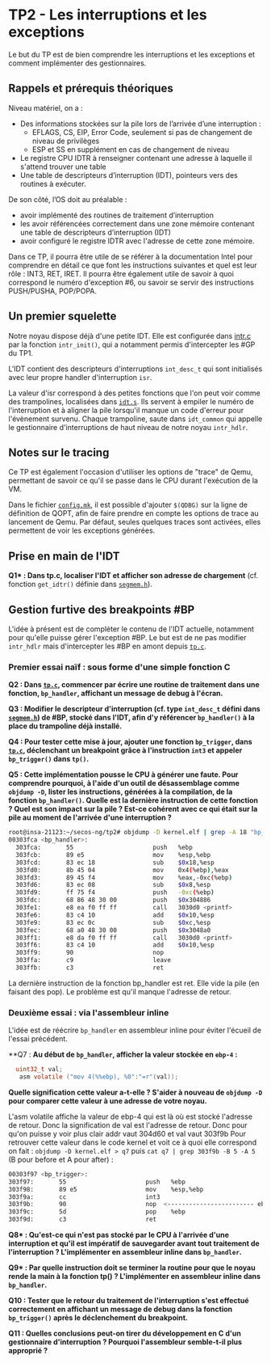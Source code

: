 # TP2 - Les interruptions et les exceptions

Le but du TP est de bien comprendre les interruptions et les exceptions et
comment implémenter des gestionnaires.

## Rappels et prérequis théoriques

Niveau matériel, on a :

* Des informations stockées sur la pile lors de l’arrivée d’une interruption :
    * EFLAGS, CS, EIP, Error Code, seulement si pas de changement de niveau de
      privilèges
    * ESP et SS en supplément en cas de changement de niveau
* Le registre CPU IDTR à renseigner contenant une adresse à laquelle il
  s'attend trouver une table
* Une table de descripteurs d’interruption (IDT), pointeurs vers des routines
  à exécuter.

De son côté, l’OS doit au préalable :

* avoir implémenté des routines de traitement d’interruption
* les avoir référencées correctement dans une zone mémoire contenant une table
  de descripteurs d’interruption (IDT)
* avoir configuré le registre IDTR avec l'adresse de cette zone mémoire.

Dans ce TP, il pourra être utile de se référer à la documentation Intel pour
comprendre en détail ce que font les instructions suivantes et quel est leur
rôle : INT3, RET, IRET. Il pourra être également utile de savoir à quoi
correspond le numéro d'exception #6, ou savoir se servir des instructions
PUSH/PUSHA, POP/POPA.

## Un premier squelette

Notre noyau dispose déjà d'une petite IDT. Elle est configurée dans
[intr.c](../kernel/core/intr.c) par la fonction `intr_init()`,  qui 
a notamment permis d'intercepter les #GP du TP1.

L'IDT contient des descripteurs d'interruptions `int_desc_t` qui sont
initialisés avec leur propre handler d'interruption `isr`.

La valeur d'isr correspond à des petites fonctions que l'on peut voir comme
des trampolines, localisées dans [`idt.s`](../kernel/core/idt.s). Ils servent
à empiler le numéro de l'interruption et à aligner la pile lorsqu'il manque
un code d'erreur pour l'évènement survenu. Chaque trampoline, saute dans
`idt_common` qui appelle le gestionnaire d'interruptions de haut niveau de
notre noyau `intr_hdlr`.

## Notes sur le tracing

Ce TP est également l'occasion d'utiliser les options de "trace" de Qemu,
permettant de savoir ce qu'il se passe dans le CPU durant l'exécution de la
VM.

Dans le fichier [`config.mk`](../utils/config.mk), il est possible
d'ajouter `$(QDBG)` sur la ligne de définition de QOPT, afin de faire prendre
en compte les options de trace au lancement de Qemu. Par défaut, seules
quelques traces sont activées, elles permettent de voir les exceptions
générées.

## Prise en main de l'IDT

**Q1\* : Dans tp.c, localiser l'IDT et afficher son adresse de chargement**
  (cf. fonction `get_idtr()` définie dans [`segmem.h`](../kernel/include/segmem.h)).

## Gestion furtive des breakpoints #BP

L'idée à présent est de compléter le contenu de l'IDT actuelle, notamment pour
qu'elle puisse gérer l'exception #BP. Le but est de ne pas modifier
`intr_hdlr` mais d'intercepter les #BP en amont depuis [`tp.c`](./tp.c).

### Premier essai naïf : sous forme d'une simple fonction C

**Q2 : Dans [`tp.c`](./tp.c), commencer par écrire une routine de traitement
  dans une fonction, `bp_handler`, affichant un message de debug à
  l'écran.**

**Q3 : Modifier le descripteur d'interruption (cf. type `int_desc_t` défini 
  dans [`segmem.h`](../kernel/include/segmem.h)) de #BP, stocké
  dans l'IDT, afin d'y référencer `bp_handler()` à la place du trampoline
  déjà installé.**

**Q4 : Pour tester cette mise à jour, ajouter une fonction `bp_trigger`, dans
  [`tp.c`](./tp.c), déclenchant un breakpoint grâce à l'instruction `int3` et
  appeler `bp_trigger()` dans `tp()`.**

**Q5 : Cette implémentation pousse le CPU à générer une faute. Pour comprendre
  pourquoi, à l'aide d'un outil de désassemblage comme `objdump -D`, lister
  les instructions, générées à la compilation, de la fonction `bp_handler()`. 
  Quelle est la dernière instruction de cette fonction ? Quel est son
  impact sur la pile ? Est-ce cohérent avec ce qui était sur la pile au
  moment de l'arrivée d'une interruption ?**

  ```bash
  root@insa-21123:~/secos-ng/tp2# objdump -D kernel.elf | grep -A 18 "bp_handler"
  00303fca <bp_handler>:
    303fca:       55                      push   %ebp
    303fcb:       89 e5                   mov    %esp,%ebp
    303fcd:       83 ec 18                sub    $0x18,%esp
    303fd0:       8b 45 04                mov    0x4(%ebp),%eax
    303fd3:       89 45 f4                mov    %eax,-0xc(%ebp)
    303fd6:       83 ec 08                sub    $0x8,%esp
    303fd9:       ff 75 f4                push   -0xc(%ebp)
    303fdc:       68 86 48 30 00          push   $0x304886
    303fe1:       e8 ea f0 ff ff          call   3030d0 <printf>
    303fe6:       83 c4 10                add    $0x10,%esp
    303fe9:       83 ec 0c                sub    $0xc,%esp
    303fec:       68 a0 48 30 00          push   $0x3048a0
    303ff1:       e8 da f0 ff ff          call   3030d0 <printf>
    303ff6:       83 c4 10                add    $0x10,%esp
    303ff9:       90                      nop
    303ffa:       c9                      leave  
    303ffb:       c3                      ret   
  ```

  La dernière instruction de la fonction bp_handler est ret. Elle vide la pile (en faisant des pop). Le problème est qu'il manque l'adresse de retour.

### Deuxième essai : via l'assembleur inline

L'idée est de réécrire `bp_handler` en assembleur inline pour éviter l'écueil
de l'essai précédent.

**Q7 : **Au début de `bp_handler`, afficher la valeur stockée en `ebp-4` :**

```c
  uint32_t val;
   asm volatile ("mov 4(%%ebp), %0":"=r"(val));
```

**Quelle signification cette valeur a-t-elle ? S'aider à nouveau de `objdump -D`
pour comparer cette valeur à une adresse de votre noyau.**

L'asm volatile affiche la valeur de ebp-4 qui est là où est stocké l'adresse de retour. Donc la signification de val est l'adresse de retour.
Donc pour qu'on puisse y voir plus clair addr vaut 304d60 et val vaut 303f9b
Pour retrouver cette valeur dans le code kernel et voit ce à quoi elle correspond on fait : `objdump -D kernel.elf > q7` puis `cat q7 | grep 303f9b -B 5 -A 5` (B pour before et A pour after) : 
  ```bash
00303f97 <bp_trigger>:
  303f97:       55                      push   %ebp
  303f98:       89 e5                   mov    %esp,%ebp
  303f9a:       cc                      int3
  303f9b:       90                      nop  <------------------------ ebp-4 = saved EIP! Le nop sauve un peu le contexte je crois et c'est comme ça qu'on est censé savoir
  303f9c:       5d                      pop    %ebp
  303f9d:       c3                      ret
  ```

**Q8\* : Qu'est-ce qui n'est pas stocké par le CPU à l'arrivée d'une
  interruption et qu'il est impératif de sauvegarder avant tout traitement de
  l'interruption ? L'implémenter en assembleur inline dans  `bp_handler`.**

**Q9\* : Par quelle instruction doit se terminer la routine pour que le noyau
  rende la main à la fonction tp() ? L'implémenter en assembleur inline dans
  `bp_handler`.**

**Q10 : Tester que le retour du traitement de l'interruption s'est effectué
  correctement en affichant un message de debug dans la fonction `bp_trigger()` 
  après le déclenchement du breakpoint.**

**Q11 : Quelles conclusions peut-on tirer du développement en C d'un
  gestionnaire d'interruption ? Pourquoi l'assembleur semble-t-il plus
  approprié ?**

